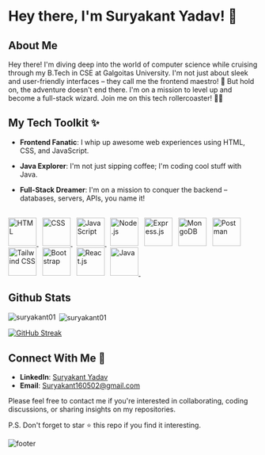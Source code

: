 
# Hey there, I'm Suryakant Yadav! 👋

## About Me

Hey there! I'm diving deep into the world of computer science while cruising through my B.Tech in CSE at Galgoitas University. I'm not just about sleek and user-friendly interfaces – they call me the frontend maestro! 🎨 But hold on, the adventure doesn't end there. I'm on a mission to level up and become a full-stack wizard. Join me on this tech rollercoaster! 🧙‍♂️

## My Tech Toolkit ✨

- **Frontend Fanatic**: I whip up awesome web experiences using HTML, CSS, and JavaScript.

- **Java Explorer**: I'm not just sipping coffee; I'm coding cool stuff with Java.

- **Full-Stack Dreamer**: I'm on a mission to conquer the backend – databases, servers, APIs, you name it!

<br>

<a href="https://developer.mozilla.org/en-US/docs/Web/HTML" target="_blank" rel="noreferrer">
  <img src="https://cdn.jsdelivr.net/gh/devicons/devicon/icons/html5/html5-original.svg" alt="HTML" width="57" height="57" />
</a>
&nbsp; 
<!-- CSS -->
<a href="https://developer.mozilla.org/en-US/docs/Web/CSS" target="_blank" rel="noreferrer">
  <img src="https://cdn.jsdelivr.net/gh/devicons/devicon/icons/css3/css3-original.svg" alt="CSS" width="57" height="57" />
</a>
&nbsp; 
<!-- JavaScript -->
<a href="https://developer.mozilla.org/en-US/docs/Web/JavaScript" target="_blank" rel="noreferrer">
  <img src="https://cdn.jsdelivr.net/gh/devicons/devicon/icons/javascript/javascript-original.svg" alt="JavaScript" width="57" height="57" />
</a>
&nbsp; 
<a href="https://nodejs.org/" target="_blank" rel="noreferrer"> 
  <img src="https://cdn.jsdelivr.net/gh/devicons/devicon/icons/nodejs/nodejs-original.svg" alt="Node.js" width="57" height="57" /></a>
&nbsp;
<a href="https://expressjs.com/" target="_blank" rel="noreferrer"> 
  <img src="https://cdn.jsdelivr.net/gh/devicons/devicon/icons/express/express-original.svg" alt="Express.js" width="57" height="57" /></a>
&nbsp;
<a href="https://www.mongodb.com/" target="_blank" rel="noreferrer"> 
  <img src="https://cdn.jsdelivr.net/gh/devicons/devicon/icons/mongodb/mongodb-original.svg" alt="MongoDB" width="57" height="57" /></a>
&nbsp;
<a href="https://www.postman.com/" target="_blank" rel="noreferrer"> 
  <img src="https://cdn.jsdelivr.net/gh/devicons/devicon/icons/postman/postman-original.svg" alt="Postman" width="57" height="57" /></a>
&nbsp;
<a href="https://tailwindcss.com/" target="_blank" rel="noreferrer"> 
  <img src="https://cdn.jsdelivr.net/gh/devicons/devicon/icons/tailwindcss/tailwindcss-original.svg" alt="Tailwind CSS" width="57" height="57" /></a>
&nbsp;

<a href="https://getbootstrap.com/" target="_blank" rel="noreferrer"> 
  <img src="https://cdn.jsdelivr.net/gh/devicons/devicon/icons/bootstrap/bootstrap-plain.svg" alt="Bootstrap" width="57" height="57" /></a>
&nbsp;
<a href="https://reactjs.org/" target="_blank" rel="noreferrer"> 
  <img src="https://cdn.jsdelivr.net/gh/devicons/devicon/icons/react/react-original.svg" alt="React.js" width="57" height="57" /></a>
&nbsp;


<!-- Java -->
<a href="https://www.java.com/" target="_blank" rel="noreferrer">
  <img src="https://cdn.jsdelivr.net/gh/devicons/devicon/icons/java/java-original.svg" alt="Java" width="57" height="57" />
</a>
 &nbsp; 

      
  
## Github Stats 
<p><img align="left" src="https://github-readme-stats.vercel.app/api/top-langs?username=suryakant01&show_icons=true&locale=en&layout=compact&theme=dark" alt="suryakant01" /></p>

<p>&nbsp;<img align="center" src="https://github-readme-stats.vercel.app/api?username=suryakant01&show_icons=true&locale=en&theme=dark" alt="suryakant01" /></p>


[![GitHub Streak](https://github-readme-streak-stats.herokuapp.com/?user=suryakant01&theme=dark)](https://git.io/streak-stats)


## Connect With Me 🚀

- **LinkedIn**: [Suryakant Yadav](https://www.linkedin.com/in/surya-kant-yadav-6192a224a)
- **Email**: Suryakant160502@gmail.com

Please feel free to contact me if you're interested in collaborating, coding discussions, or sharing insights on my repositories.

P.S. Don't forget to star ⭐️ this repo if you find it interesting.

![footer](https://user-images.githubusercontent.com/10498744/210157572-1fca0242-8af2-46a6-bfa3-666ffd40ebde.svg)
